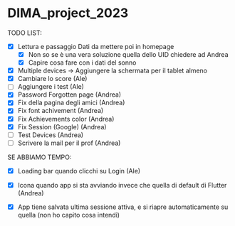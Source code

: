 # DIMA_project_2023

TODO LIST:

- [x] Lettura e passaggio Dati da mettere poi in homepage
  - [x] Non so se è una vera soluzione quella dello UID chiedere ad Andrea
  - [x] Capire cosa fare con i dati del sonno
- [x] Multiple devices -> Aggiungere la schermata per il tablet almeno
- [x] Cambiare lo score (Ale)
- [ ] Aggiungere i test (Ale)
- [x] Password Forgotten page (Andrea)
- [x] Fix della pagina degli amici (Andrea)
- [x] Fix font achivement (Andrea)
- [x] Fix Achievements color (Andrea)
- [x] Fix Session (Google) (Andrea)
- [ ] Test Devices (Andrea)
- [ ] Scrivere la mail per il prof (Andrea) 

SE ABBIAMO TEMPO:

- [x] Loading bar quando clicchi su Login (Ale)
- [x] Icona quando app si sta avviando invece che quella di default di Flutter (Andrea)
- [x] App tiene salvata ultima sessione attiva, e si riapre automaticamente su quella (non ho capito cosa intendi) 

